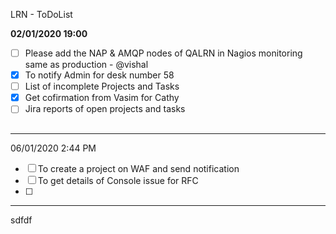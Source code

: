 LRN - ToDoList

**02/01/2020 19:00**
- [ ] Please add the NAP & AMQP nodes of QALRN in Nagios monitoring same as production - @vishal
- [x] To notify Admin for desk number 58
- [ ] List of incomplete Projects and Tasks 
- [x] Get cofirmation from Vasim for Cathy 
- [ ] Jira reports of open projects and tasks

## 
* * *
06/01/2020 2:44 PM
- [ ] To create a project on WAF and send notification 
- [ ] To get details of Console issue for RFC 
- [ ] 
* * *
sdfdf